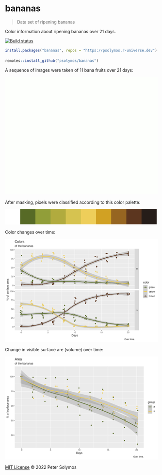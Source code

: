 # bananas
> Data set of ripening bananas

Color information about ripening bananas over 21 days.

[![Build
status](https://github.com/psolymos/bananas/actions/workflows/check.yml/badge.svg)](https://github.com/psolymos/bananas/actions)

``` r
install.packages("bananas", repos = "https://psolymos.r-universe.dev")

remotes::install_github("psolymos/bananas")
```

A sequence of images were taken of 11 bana fruits over 21 days:

![](26_B.gif)

After masking, pixels were classified according to this color palette:

![](palette.png)

Color changes over time:

![](colors.png)

Change in visible surface are (volume) over time:

![](volume.png)

[MIT License](./LICENSE) © 2022 Peter Solymos
